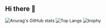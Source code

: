 ## Hi there 👋
![Anurag's GitHub stats](https://github-readme-stats.vercel.app/api?username=Kwisma)
![Top Langs](https://github-readme-stats.vercel.app/api/top-langs/?username=Kwisma)
![trophy](https://github-profile-trophy.vercel.app/?username=Kwisma)


<!--
**Kwisma/Kwisma** is a ✨ _special_ ✨ repository because its `README.md` (this file) appears on your GitHub profile.

Here are some ideas to get you started:

- 🔭 I’m currently working on ...
- 🌱 I’m currently learning ...
- 👯 I’m looking to collaborate on ...
- 🤔 I’m looking for help with ...
- 💬 Ask me about ...
- 📫 How to reach me: ...
- 😄 Pronouns: ...
- ⚡ Fun fact: ...
-->
